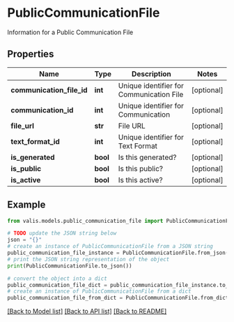 # PublicCommunicationFile

Information for a Public Communication File

## Properties

Name | Type | Description | Notes
------------ | ------------- | ------------- | -------------
**communication_file_id** | **int** | Unique identifier for Communication File | [optional] 
**communication_id** | **int** | Unique identifier for Communication | [optional] 
**file_url** | **str** | File URL | [optional] 
**text_format_id** | **int** | Unique identifier for Text Format | [optional] 
**is_generated** | **bool** | Is this generated? | [optional] 
**is_public** | **bool** | Is this public? | [optional] 
**is_active** | **bool** | Is this active? | [optional] 

## Example

```python
from valis.models.public_communication_file import PublicCommunicationFile

# TODO update the JSON string below
json = "{}"
# create an instance of PublicCommunicationFile from a JSON string
public_communication_file_instance = PublicCommunicationFile.from_json(json)
# print the JSON string representation of the object
print(PublicCommunicationFile.to_json())

# convert the object into a dict
public_communication_file_dict = public_communication_file_instance.to_dict()
# create an instance of PublicCommunicationFile from a dict
public_communication_file_from_dict = PublicCommunicationFile.from_dict(public_communication_file_dict)
```
[[Back to Model list]](../README.md#documentation-for-models) [[Back to API list]](../README.md#documentation-for-api-endpoints) [[Back to README]](../README.md)



